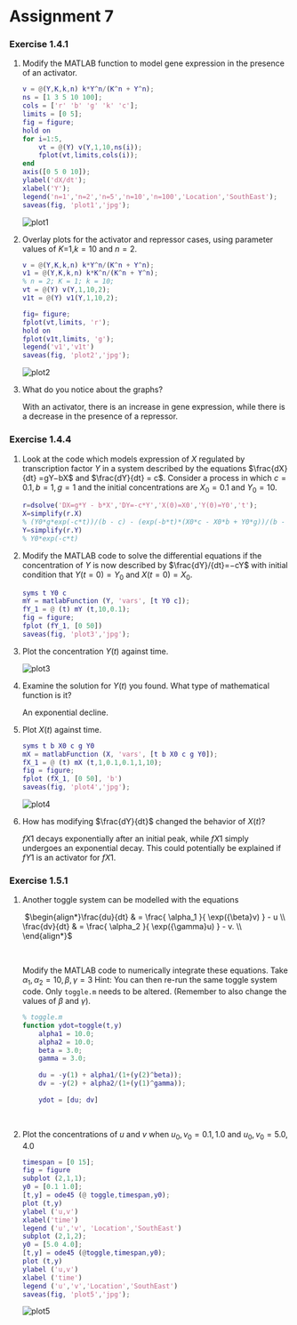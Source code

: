 # Assignment 7

### Exercise 1.4.1

1. Modify the MATLAB function to model gene expression in the presence of an activator. 

   ```matlab
   v = @(Y,K,k,n) k*Y^n/(K^n + Y^n);
   ns = [1 3 5 10 100]; 
   cols = ['r' 'b' 'g' 'k' 'c'];
   limits = [0 5];
   fig = figure;
   hold on
   for i=1:5,
       vt = @(Y) v(Y,1,10,ns(i));
       fplot(vt,limits,cols(i));
   end
   axis([0 5 0 10]);
   ylabel('dX/dt');
   xlabel('Y');
   legend('n=1','n=2','n=5','n=10','n=100','Location','SouthEast');
   saveas(fig, 'plot1','jpg');

   ```

   ![plot1](plot1.jpg)

2. Overlay plots for the activator and repressor cases, using parameter values of $K=$1,$k=10$ and $n=2$.

   ```matlab
   v = @(Y,K,k,n) k*Y^n/(K^n + Y^n);
   v1 = @(Y,K,k,n) k*K^n/(K^n + Y^n);
   % n = 2; K = 1; k = 10; 
   vt = @(Y) v(Y,1,10,2);
   v1t = @(Y) v1(Y,1,10,2);

   fig= figure;
   fplot(vt,limits, 'r');
   hold on 
   fplot(v1t,limits, 'g');
   legend('v1','v1t')
   saveas(fig, 'plot2','jpg');
   ```

   ![plot2](plot2.jpg)

3. What do you notice about the graphs?

   With an activator, there is an increase in gene expression, while there is a decrease in the presence of a repressor.

### Exercise 1.4.4

1. Look at the code which models expression of $X$ regulated by transcription factor $Y$ in a system described by the equations $\frac{dX}{dt} =gY−bX$ and $\frac{dY}{dt} = c$. Consider a process in which $c=0.1, b=1, g=1$  and the initial concentrations are $X_0=0.1$ and $Y_0=10$.

   ```matlab
   r=dsolve('DX=g*Y - b*X','DY=-c*Y','X(0)=X0','Y(0)=Y0','t');
   X=simplify(r.X)
   % (Y0*g*exp(-c*t))/(b - c) - (exp(-b*t)*(X0*c - X0*b + Y0*g))/(b - c)
   Y=simplify(r.Y)
   % Y0*exp(-c*t)
   ```

2. Modify the MATLAB code to solve the differential equations if the concentration of $Y$ is now described by $\frac{dY}/{dt}=−cY$ with initial condition that $Y(t=0)=Y_0$ and $X(t=0)=X_0$.

   ```matlab
   syms t Y0 c
   mY = matlabFunction (Y, 'vars', [t Y0 c]);
   fY_1 = @ (t) mY (t,10,0.1);
   fig = figure;
   fplot (fY_1, [0 50]) 
   saveas(fig, 'plot3','jpg');
   ```

3. Plot the concentration $Y(t)$ against time.

   ![plot3](plot3.jpg)

4. Examine the solution for $Y(t)$ you found. What type of mathematical function is it?

   An exponential decline.

5. Plot $X(t)$ against time.

   ```matlab
   syms t b X0 c g Y0 
   mX = matlabFunction (X, 'vars', [t b X0 c g Y0]);
   fX_1 = @ (t) mX (t,1,0.1,0.1,1,10);
   fig = figure;
   fplot (fX_1, [0 50], 'b') 
   saveas(fig, 'plot4','jpg');
   ```

   ![plot4](plot4.jpg)

6. How has modifying $\frac{dY}{dt}$ changed the behavior of $X(t)$?

   $fX1$ decays exponentially after an initial peak, while $fX1$ simply undergoes an exponential decay. This could potentially be explained if $fY1$ is an activator for $fX1$. 

### Exercise 1.5.1

1. Another toggle system can be modelled with the equations

   ​					$\begin{align*}\frac{du}{dt} & = \frac{ \alpha_1 }{ \exp({\beta}v) } - u \\  \frac{dv}{dt} & = \frac{ \alpha_2 }{ \exp({\gamma}u) } - v. \\ \end{align*}$

   ​

   Modify the MATLAB code to numerically integrate these equations. Take $\alpha_1 , \alpha_2 = 10, \beta , \gamma=3$ Hint: You can then re-run the same toggle system code. Only `toggle.m` needs to be altered. (Remember to also change the values of $β$ and $γ$). 

   ```matlab
   % toggle.m
   function ydot=toggle(t,y)
       alpha1 = 10.0;
       alpha2 = 10.0;
       beta = 3.0;
       gamma = 3.0;
       
       du = -y(1) + alpha1/(1+(y(2)^beta));
       dv = -y(2) + alpha2/(1+(y(1)^gamma));
       
       ydot = [du; dv]
   ```

   ​	

2. Plot the concentrations of $u$ and $v$ when $u_0,v_0=0.1,1.0$ and $u_0,v_0=5.0,4.0$

   ```matlab
   timespan = [0 15];
   fig = figure
   subplot (2,1,1);
   y0 = [0.1 1.0];
   [t,y] = ode45 (@ toggle,timespan,y0); 
   plot (t,y)
   ylabel ('u,v')
   xlabel('time') 
   legend ('u','v', 'Location','SouthEast')
   subplot (2,1,2);
   y0 = [5.0 4.0];
   [t,y] = ode45 (@toggle,timespan,y0);
   plot (t,y) 
   ylabel ('u,v')
   xlabel ('time')
   legend ('u','v','Location','SouthEast')
   saveas(fig, 'plot5','jpg');

   ```

   ![plot5](plot5.jpg)






